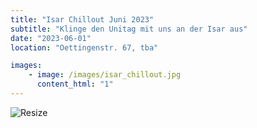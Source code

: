```yaml
---
title: "Isar Chillout Juni 2023"
subtitle: "Klinge den Unitag mit uns an der Isar aus"
date: "2023-06-01"
location: "Oettingenstr. 67, tba"

images:
    - image: /images/isar_chillout.jpg
      content_html: "1"
---
```


![Resize](/images/isar_chillout.jpg)
